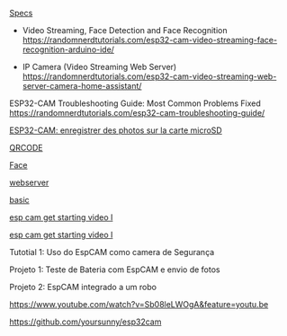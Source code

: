 [Specs](https://github.com/raphaelbs/esp32-cam-ai-thinker/blob/master/assets/ESP32-CAM_Product_Specification.pdf)


- Video Streaming, Face Detection and Face Recognition
https://randomnerdtutorials.com/esp32-cam-video-streaming-face-recognition-arduino-ide/

- IP Camera (Video Streaming Web Server)
https://randomnerdtutorials.com/esp32-cam-video-streaming-web-server-camera-home-assistant/

ESP32-CAM Troubleshooting Guide: Most Common Problems Fixed
https://randomnerdtutorials.com/esp32-cam-troubleshooting-guide/

[ESP32-CAM: enregistrer des photos sur la carte microSD](https://electroniqueamateur.blogspot.com/2020/02/esp32-cam-enregistrer-des-photos-sur-la.html)

[QRCODE](https://github.com/donny681/ESP32_CAMERA_QR)

[Face](https://github.com/espressif/esp-who)

[webserver](https://www.youtube.com/watch?v=p_INtiE_-WQ&feature=youtu.be)

[basic](https://www.youtube.com/watch?v=xvjRlBHmewY&feature=youtu.be)

[esp cam get starting video I](https://www.youtube.com/watch?v=-GDlk6qgQ_E&feature=youtu.be)


[esp cam get starting video I](https://www.youtube.com/watch?v=0_pewS4IPN4&feature=youtu.be)


Tutotial 1: Uso do EspCAM como camera de Segurança

Projeto 1: Teste de Bateria com EspCAM e envio de fotos

Projeto 2: EspCAM integrado a um robo




https://www.youtube.com/watch?v=Sb08leLWOgA&feature=youtu.be

https://github.com/yoursunny/esp32cam
